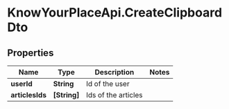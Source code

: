 # KnowYourPlaceApi.CreateClipboardDto

## Properties
Name | Type | Description | Notes
------------ | ------------- | ------------- | -------------
**userId** | **String** | Id of the user | 
**articlesIds** | **[String]** | Ids of the articles | 

